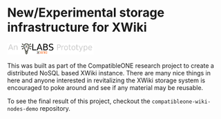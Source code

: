 # New/Experimental storage infrastructure for XWiki

[![XWiki labs logo](https://raw.githubusercontent.com/xwiki-labs/xwiki-labs-logo/master/projects/xwikilabs/xwikilabsprototype.png "XWiki labs")](https://labs.xwiki.com/xwiki/bin/view/Main/WebHome)

This was built as part of the CompatibleONE research project to
create a distributed NoSQL based XWiki instance. There are many
nice things in here and anyone interested in revitalizing the
XWiki storage system is encouraged to poke around and see if any
material may be reusable.

To see the final result of this project, checkout the
`compatibleone-wiki-nodes-demo` repository.

